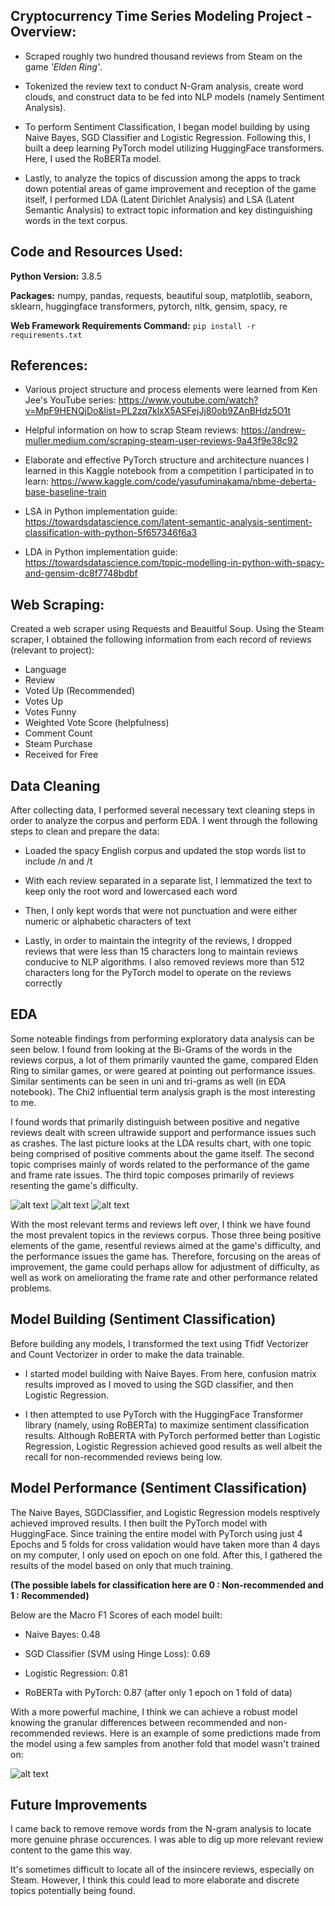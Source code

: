## Cryptocurrency Time Series Modeling Project - Overview:

* Scraped roughly two hundred thousand reviews from Steam on the game <i>'Elden Ring'</i>. 

* Tokenized the review text to conduct N-Gram analysis, create word clouds, and construct data to be fed into NLP models (namely Sentiment Analysis).

* To perform Sentiment Classification, I began model building by using Naive Bayes, SGD Classifier and Logistic Regression. Following this, I built a deep learning PyTorch model utilizing HuggingFace transformers. Here, I used the RoBERTa model.

* Lastly, to analyze the topics of discussion among the apps to track down potential areas of game improvement and reception of the game itself, I performed 
LDA (Latent Dirichlet Analysis) and LSA (Latent Semantic Analysis) to extract topic information and key distinguishing words in the text corpus.


## Code and Resources Used:

**Python Version:** 3.8.5

**Packages:** numpy, pandas, requests, beautiful soup, matplotlib, seaborn, sklearn, huggingface transformers, pytorch, nltk, gensim, spacy, re

**Web Framework Requirements Command:** ```pip install -r requirements.txt```

## References:

* Various project structure and process elements were learned from Ken Jee's YouTube series: 
https://www.youtube.com/watch?v=MpF9HENQjDo&list=PL2zq7klxX5ASFejJj80ob9ZAnBHdz5O1t

* Helpful information on how to scrap Steam reviews:
https://andrew-muller.medium.com/scraping-steam-user-reviews-9a43f9e38c92

* Elaborate and effective PyTorch structure and architecture nuances I learned in this Kaggle notebook from a competition I participated in to learn:
https://www.kaggle.com/code/yasufuminakama/nbme-deberta-base-baseline-train

* LSA in Python implementation guide: 
https://towardsdatascience.com/latent-semantic-analysis-sentiment-classification-with-python-5f657346f6a3

* LDA in Python implementation guide: 
https://towardsdatascience.com/topic-modelling-in-python-with-spacy-and-gensim-dc8f7748bdbf


## Web Scraping:

Created a web scraper using Requests and Beauitful Soup. Using the Steam scraper, I obtained the following information from each record of reviews (relevant to project):
*   Language
*   Review
*   Voted Up (Recommended)
*   Votes Up
*   Votes Funny
*   Weighted Vote Score (helpfulness)
*   Comment Count
*   Steam Purchase
*   Received for Free

## Data Cleaning

After collecting data, I performed several necessary text cleaning steps in order to analyze the corpus and perform EDA. I went through the following steps to clean and prepare the data:

* Loaded the spacy English corpus and updated the stop words list to include /n and /t

* With each review separated in a separate list, I lemmatized the text to keep only the root word and lowercased each word

* Then, I only kept words that were not punctuation and were either numeric or alphabetic characters of text

* Lastly, in order to maintain the integrity of the reviews, I dropped reviews that were less than 15 characters long to maintain reviews conducive to NLP algorithms. I also removed reviews more than 512 characters long for the PyTorch model to operate on the reviews correctly

## EDA
Some noteable findings from performing exploratory data analysis can be seen below. I found from looking at the Bi-Grams of the words in the reviews corpus, a lot of them primarily vaunted the game, compared Elden Ring to similar games, or were geared at pointing out performance issues. Similar sentiments can be seen in uni and tri-grams as well (in EDA notebook). The Chi2 influential term analysis graph is the most interesting to me. 

I found words that primarily distinguish between positive and negative reviews dealt with screen ultrawide support and performance issues such as crashes. The last picture looks at the LDA results chart, with one topic being comprised of positive comments about the game itself. The second topic comprises mainly of words related to the performance of the game and frame rate issues. The third topic composes primarily of reviews resenting the game's difficulty.

![alt text](https://github.com/elayer/CryptoTimeSeriesProject/blob/main/CryptoAppTopPage.png "StreamLit App Frontpage")
![alt text](https://github.com/elayer/CryptoTimeSeriesProject/blob/main/BTC-USD_Close_pred_plot.png "BTC Auto ARIMA Model")
![alt text](https://github.com/elayer/CryptoTimeSeriesProject/blob/main/examplecandlestick.png "BTC Candlestick Plot")

With the most relevant terms and reviews left over, I think we have found the most prevalent topics in the reviews corpus. Those three being positive elements of the game, resentful reviews aimed at the game's difficulty, and the performance issues the game has. Therefore, forcusing on the areas of improvement, the game could perhaps allow for adjustment of difficulty, as well as work on ameliorating the frame rate and other performance related problems.

## Model Building (Sentiment Classification)
Before building any models, I transformed the text using Tfidf Vectorizer and Count Vectorizer in order to make the data trainable. 

* I started model building with Naive Bayes. From here, confusion matrix results improved as I moved to using the SGD classifier, and then Logistic Regression. 

* I then attempted to use PyTorch with the HuggingFace Transformer library (namely, using RoBERTa) to maximize sentiment classification results. Although RoBERTA with PyTorch performed better than Logistic Regression, Logistic Regression achieved good results as well albeit the recall for non-recommended reviews being low. 


## Model Performance (Sentiment Classification)
The Naive Bayes, SGDClassifier, and Logistic Regression models resptively achieved improved results. I then built the PyTorch model with HuggingFace. Since training the entire model with PyTorch using just 4 Epochs and 5 folds for cross validation would have taken more than 4 days on my computer, I only used on epoch on one fold. After this, I gathered the results of the model based on only that much training.

<b>(The possible labels for classification here are 0 : Non-recommended and 1 : Recommended)</b>

Below are the Macro F1 Scores of each model built:

* Naive Bayes: 0.48

* SGD Classifier (SVM using Hinge Loss): 0.69

* Logistic Regression: 0.81

* RoBERTa with PyTorch: 0.87 (after only 1 epoch on 1 fold of data)

With a more powerful machine, I think we can achieve a robust model knowing the granular differences between recommended and non-recommended reviews. Here is an example of some predictions made from the model using a few samples from another fold that model wasn't trained on:

![alt text](https://github.com/elayer/Steam-Elden-Ring-Reviews-Project/blob/main/1foldpreds.png "Example PyTorch Predictions")

## Future Improvements
I came back to remove remove words from the N-gram analysis to locate more genuine phrase occurences. I was able to dig up more relevant review content to the game this way.

It's sometimes difficult to locate all of the insincere reviews, especially on Steam. However, I think this could lead to more elaborate and discrete topics potentially being found.

